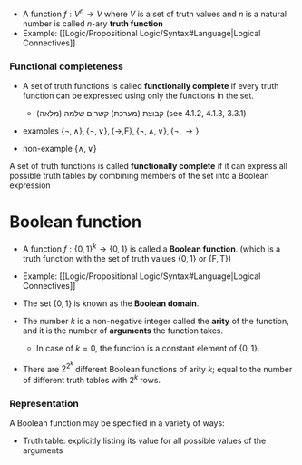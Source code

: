 
- A function $f:V^{n}\to V$ where $V$ is a set of truth values and $n$ is a natural number is called $n$-ary **truth function** 
- Example: [[Logic/Propositional Logic/Syntax#Language|Logical Connectives]]

### Functional completeness

- A set of truth functions is called **functionally complete** if every truth function can be expressed using only the functions in the set.
	- קבוצת (מערכת) קשרים שלמה (מלאה) (see 4.1.2, 4.1.3, 3.3.1) 

- examples $\{ \lnot,\land \},\{ \lnot,\lor \},\{ \to,\mathsf{F}\},\{ \lnot,\land,\lor \},\{ \lnot,\to \}$
- non-example $\{ \land,\lor \}$


A set of truth functions is called **functionally complete** if it can express all possible truth tables by combining members of the set into a Boolean expression

# Boolean function

- A function $f:\{0,1\}^{k}\to\{0,1\}$ is called a **Boolean function**. (which is a truth function with the set of truth values $\{0,1\}$ or $\{\mathsf{F},\mathsf{T}\}$)

- Example: [[Logic/Propositional Logic/Syntax#Language|Logical Connectives]]

- The set $\{0,1\}$ is known as the **Boolean domain**.
- The number $k$ is a non-negative integer called the **arity** of the function, and it is the number of **arguments** the function takes.
  - In case of $k=0$, the function is a constant element of $\{0,1\}$.
- There are $2^{2^{k}}$ different Boolean functions of arity $k$; equal to the number of different truth tables with $2^{k}$ rows.


### Representation

A Boolean function may be specified in a variety of ways:

- Truth table: explicitly listing its value for all possible values of the arguments

